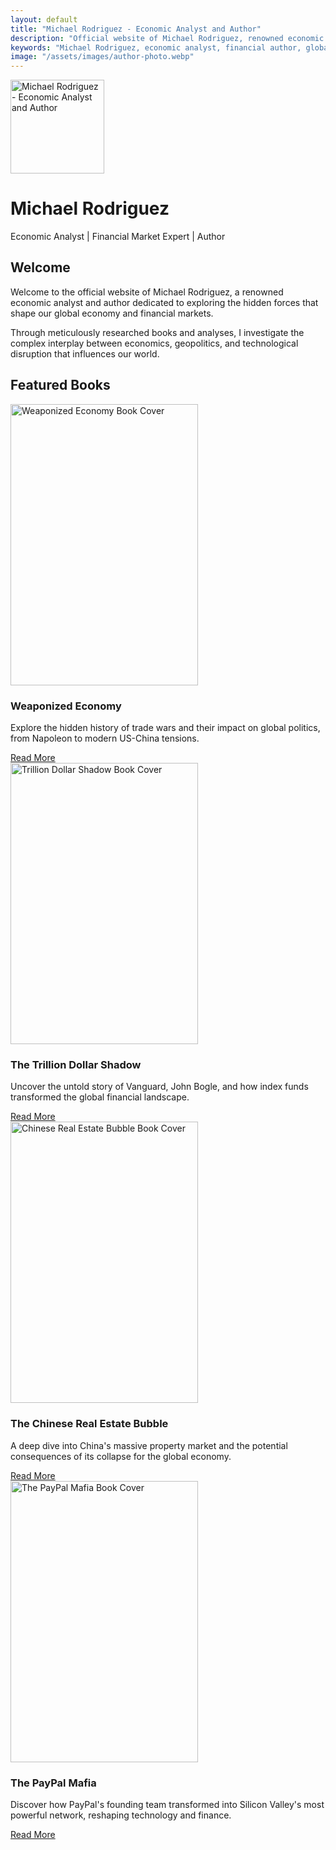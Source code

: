 ```yaml
---
layout: default
title: "Michael Rodriguez - Economic Analyst and Author"
description: "Official website of Michael Rodriguez, renowned economic analyst and author of insightful books on global economics, financial markets, and technological disruption."
keywords: "Michael Rodriguez, economic analyst, financial author, global economics, trade wars, financial markets, economic warfare"
image: "/assets/images/author-photo.webp"
---
```


<div class="hero-section">
  <img src="{{ site.baseurl }}/assets/images/author-photo.webp" alt="Michael Rodriguez - Economic Analyst and Author" class="author-image" width="150" height="150">
  <h1>Michael Rodriguez</h1>
  <p class="subtitle">Economic Analyst | Financial Market Expert | Author</p>
</div>

## Welcome

Welcome to the official website of Michael Rodriguez, a renowned economic analyst and author dedicated to exploring the hidden forces that shape our global economy and financial markets.

Through meticulously researched books and analyses, I investigate the complex interplay between economics, geopolitics, and technological disruption that influences our world.

## Featured Books

<div class="book-grid">
  <div class="book-card">
    <a href="{{ site.baseurl }}/books/weaponized-economy" title="Read about Weaponized Economy">
      <img src="{{ site.baseurl }}/assets/images/Weaponized_Economy.webp" alt="Weaponized Economy Book Cover" loading="lazy" width="300" height="450">
    </a>
    <div class="book-card-content">
      <h3>Weaponized Economy</h3>
      <p>Explore the hidden history of trade wars and their impact on global politics, from Napoleon to modern US-China tensions.</p>
      <a href="{{ site.baseurl }}/books/weaponized-economy" class="btn">Read More</a>
    </div>
  </div>
  
  <div class="book-card">
    <a href="{{ site.baseurl }}/books/trillion-dollar-shadow" title="Read about Trillion Dollar Shadow">
      <img src="{{ site.baseurl }}/assets/images/Trillion_Dollar_Shadow.webp" alt="Trillion Dollar Shadow Book Cover" loading="lazy" width="300" height="450">
    </a>
    <div class="book-card-content">
      <h3>The Trillion Dollar Shadow</h3>
      <p>Uncover the untold story of Vanguard, John Bogle, and how index funds transformed the global financial landscape.</p>
      <a href="{{ site.baseurl }}/books/trillion-dollar-shadow" class="btn">Read More</a>
    </div>
  </div>
  
  <div class="book-card">
    <a href="{{ site.baseurl }}/books/chinese-real-estate-bubble" title="Read about Chinese Real Estate Bubble">
      <img src="{{ site.baseurl }}/assets/images/Chinese_Real_Estate_Bubble.webp" alt="Chinese Real Estate Bubble Book Cover" loading="lazy" width="300" height="450">
    </a>
    <div class="book-card-content">
      <h3>The Chinese Real Estate Bubble</h3>
      <p>A deep dive into China's massive property market and the potential consequences of its collapse for the global economy.</p>
      <a href="{{ site.baseurl }}/books/chinese-real-estate-bubble" class="btn">Read More</a>
    </div>
  </div>
  
  <div class="book-card">
    <a href="{{ site.baseurl }}/books/paypal-mafia" title="Read about The PayPal Mafia">
      <img src="{{ site.baseurl }}/assets/images/PayPal_Mafia.webp" alt="The PayPal Mafia Book Cover" loading="lazy" width="300" height="450">
    </a>
    <div class="book-card-content">
      <h3>The PayPal Mafia</h3>
      <p>Discover how PayPal's founding team transformed into Silicon Valley's most powerful network, reshaping technology and finance.</p>
      <a href="{{ site.baseurl }}/books/paypal-mafia" class="btn">Read More</a>
    </div>
  </div>
</div>

<script type="application/ld+json">
{
  "@context": "https://schema.org",
  "@type": "Person",
  "name": "Michael Rodriguez",
  "url": "{{ site.url }}{{ site.baseurl }}/",
  "image": "{{ site.url }}{{ site.baseurl }}/assets/images/author-photo.webp",
  "sameAs": [
    "https://x.com/Youvideo1",
    "https://www.facebook.com/andrusistomin/"
  ],
  "jobTitle": "Economic Analyst and Author",
  "worksFor": {
    "@type": "Organization",
    "name": "Resource Economics Press"
  },
  "mainEntityOfPage": {
    "@type": "WebPage",
    "@id": "{{ site.url }}{{ site.baseurl }}/"
  },
  "description": "Michael Rodriguez is a renowned economic analyst and author of insightful books on global economics, financial markets, and technological disruption."
}
</script>

<script type="application/ld+json">
{
  "@context": "https://schema.org",
  "@type": "WebSite",
  "url": "{{ site.url }}{{ site.baseurl }}/",
  "name": "{{ site.title }}",
  "description": "{{ site.description }}",
  "potentialAction": {
    "@type": "SearchAction",
    "target": "{{ site.url }}{{ site.baseurl }}/search?q={search_term_string}",
    "query-input": "required name=search_term_string"
  }
}
</script>
